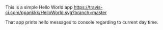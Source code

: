 This is a simple Hello World app
https://travis-ci.com/ppankkk/HelloWorld.svg?branch=master

That app prints hello messages to console regarding to current day time.
 